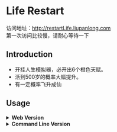 # Life Restart

访问地址：http://restartLife.liupanlong.com 
<br>
第一次访问比较慢，请耐心等待一下

## Introduction

- 开挂人生模拟器，必开出6个橙色天赋。
- 活到500岁的概率大幅提升。
- 有一定概率飞升成仙

## Usage

<details>
<summary><strong>Web Version</strong></summary>
<br />

1. Clone project code.

```bash
git clone git@github.com:VickScarlet/lifeRestart.git my-project
cd my-project
```

2. Installation dependence.

```bash
yarn install
```

Or

```bash
npm install
```

3. Start local server.

```bash
yarn dev
```

Or

```bash
npm run dev
```

4. After the startup is complete, will automatically open a browser and visit [http://localhost:8081/view/index.html](http://localhost:8081/view/index.html).
</details>

<details>
<summary><strong>Command Line Version</strong></summary>
<br />

```bash
node repl
```

</details>
